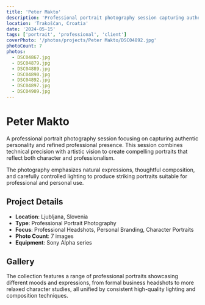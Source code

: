 ```yaml
---
title: 'Peter Makto'
description: 'Professional portrait photography session capturing authentic personality and professional presence through refined lighting and composition.'
location: 'Trakošćan, Croatia'
date: '2024-05-15'
tags: ['portrait', 'professional', 'client']
coverPhoto: '/photos/projects/Peter Makto/DSC04892.jpg'
photoCount: 7
photos:
  - DSC04867.jpg
  - DSC04879.jpg
  - DSC04889.jpg
  - DSC04890.jpg
  - DSC04892.jpg
  - DSC04897.jpg
  - DSC04909.jpg
---
```


# Peter Makto

A professional portrait photography session focusing on capturing authentic personality and refined professional presence. This session combines technical precision with artistic vision to create compelling portraits that reflect both character and professionalism.

The photography emphasizes natural expressions, thoughtful composition, and carefully controlled lighting to produce striking portraits suitable for professional and personal use.

## Project Details

- **Location**: Ljubljana, Slovenia
- **Type**: Professional Portrait Photography
- **Focus**: Professional Headshots, Personal Branding, Character Portraits
- **Photo Count**: 7 images
- **Equipment**: Sony Alpha series

## Gallery

The collection features a range of professional portraits showcasing different moods and expressions, from formal business headshots to more relaxed character studies, all unified by consistent high-quality lighting and composition techniques.
